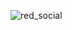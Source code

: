 ![red_social](https://github.com/edumel20/Diagrama_Comportamientos/assets/145054591/41d3d8ed-6fb8-4947-92e6-21fcf00b3f6f)
